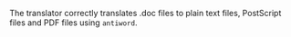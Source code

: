 The translator correctly translates .doc files to plain text files, PostScript files and PDF files using `antiword`.
